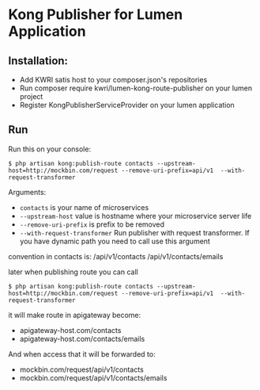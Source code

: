 # Kong Publisher for Lumen Application

## Installation:

- Add KWRI satis host to your composer.json's repositories
- Run composer require kwri/lumen-kong-route-publisher on your lumen project
- Register KongPublisherServiceProvider on your lumen application


## Run
Run this on your console:
```
$ php artisan kong:publish-route contacts --upstream-host=http://mockbin.com/request --remove-uri-prefix=api/v1  --with-request-transformer
```

Arguments:

- `contacts` is your name of microservices
- `--upstream-host` value is hostname where your microservice server life
- `--remove-uri-prefix` is prefix to be removed
- `--with-request-transformer` Run publisher with request transformer. If you have dynamic path you need to call use this argument


convention in contacts is:
/api/v1/contacts
/api/v1/contacts/emails

later when publishing route you can call
```
$ php artisan kong:publish-route contacts --upstream-host=http://mockbin.com/request --remove-uri-prefix=api/v1  --with-request-transformer
```

it will make route in apigateway become:
- apigateway-host.com/contacts
- apigateway-host.com/contacts/emails

And when access that it will be forwarded to:
- mockbin.com/request/api/v1/contacts
- mockbin.com/request/api/v1/contacts/emails
